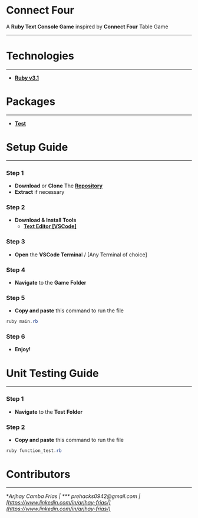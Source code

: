 # Connect Four

A **Ruby Text Console Game** inspired by **Connect Four** Table Game

---

# Technologies

---

- [**Ruby v3.1**](https://www.ruby-lang.org/en/downloads/)

# Packages

---

- [**Test**](https://test-unit.github.io/test-unit/en/Test/Unit.html#:~:text=Test%3A%3AUnit%3A%3ATestCase,test%20method%20that%20is%20run.)

# Setup Guide

---

### Step 1

- **Download** or **Clone** The **[Repository](https://github.com/Preh4cks/Connect-Four)**
- **Extract** if necessary

### Step 2

- **Download & Install Tools**
    - [**Text Editor [VSCode]**](https://code.visualstudio.com/download)

### Step 3

- **Open** the **VSCode Termina**l / [Any Terminal of choice]

### Step 4

- **Navigate** to the **Game** **Folder**

### Step 5

- **Copy and paste** this command to run the file

```powershell
ruby main.rb
```

### Step 6

- **Enjoy!**

# Unit Testing Guide

---

### Step 1

- **Navigate** to the **Test** **Folder**

### Step 2

- **Copy and paste** this command to run the file

```powershell
ruby function_test.rb
```

# Contributors

---

**Arjhay Camba Frias  ***| *** prehacks0942*@gmail.com* |  [https://www.linkedin.com/in/arjhay-frias/](https://www.linkedin.com/in/arjhay-frias/)**